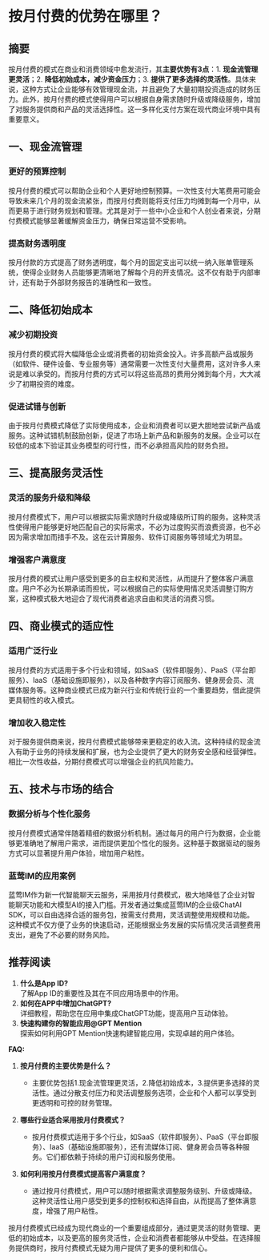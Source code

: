 # 按月付费的优势在哪里？

## 摘要

按月付费的模式在商业和消费领域中愈发流行，其**主要优势有3点**：1. **现金流管理更灵活**；2. **降低初始成本，减少资金压力**；3. **提供了更多选择的灵活性**。具体来说，这种方式让企业能够有效管理现金流，并且避免了大量初期投资造成的财务压力。此外，按月付费的模式使得用户可以根据自身需求随时升级或降级服务，增加了对服务提供商和产品的灵活选择性。这一多样化支付方案在现代商业环境中具有重要意义。

## 一、现金流管理

### 更好的预算控制

按月付费的模式可以帮助企业和个人更好地控制预算。一次性支付大笔费用可能会导致未来几个月的现金流紧张，而按月付费则能将支付压力均摊到每一个月中，从而更易于进行财务规划和管理。尤其是对于一些中小企业和个人创业者来说，分期付费模式能够显著缓解资金压力，确保日常运营不受影响。

### 提高财务透明度

按月付款的方式提高了财务透明度，每个月的固定支出可以统一纳入账单管理系统，使得企业财务人员能够更清晰地了解每个月的开支情况。这不仅有助于内部审计，还有助于外部财务报告的准确性和一致性。

## 二、降低初始成本

### 减少初期投资

按月付费的模式将大幅降低企业或消费者的初始资金投入。许多高额产品或服务（如软件、硬件设备、专业服务等）通常需要一次性支付大量费用，这对许多人来说是难以承受的。而按月付费的方式可以将这些高昂的费用分摊到每个月，大大减少了初期投资的难度。

### 促进试错与创新

由于按月付费模式降低了实际使用成本，企业和消费者可以更大胆地尝试新产品或服务。这种试错机制鼓励创新，促进了市场上新产品和新服务的发展。企业可以在较低的成本下验证其业务模型的可行性，而不必承担高风险的财务负担。

## 三、提高服务灵活性

### 灵活的服务升级和降级

按月付费模式下，用户可以根据实际需求随时升级或降级所订购的服务。这种灵活性使得用户能够更好地匹配自己的实际需求，不必为过度购买而浪费资源，也不必因为需求增加而措手不及。这在云计算服务、软件订阅服务等领域尤为明显。

### 增强客户满意度

按月付费的模式让用户感受到更多的自主权和灵活性，从而提升了整体客户满意度。用户不必为长期承诺而担忧，可以根据自己的实际使用情况灵活调整订购方案，这种模式极大地迎合了现代消费者追求自由和灵活的消费习惯。

## 四、商业模式的适应性

### 适用广泛行业

按月付费的方式适用于多个行业和领域，如SaaS（软件即服务）、PaaS（平台即服务）、IaaS（基础设施即服务），以及各种数字内容订阅服务、健身房会员、流媒体服务等。这种商业模式已成为新兴行业和传统行业的一个重要趋势，借此提供更具韧性的收入模式。

### 增加收入稳定性

对于服务提供商来说，按月付费模式能够带来更稳定的收入流。这种持续的现金流入有助于业务的持续发展和扩展，也为企业提供了更大的财务安全感和经营弹性。相比一次性收益，分期付费模式可以增强企业的抗风险能力。

## 五、技术与市场的结合

### 数据分析与个性化服务

按月付费模式通常伴随着精细的数据分析机制。通过每月的用户行为数据，企业能够更准确地了解用户需求，进而提供更加个性化的服务。这种基于数据驱动的服务方式可以显著提升用户体验，增加用户粘性。

### 蓝莺IM的应用案例

蓝莺IM作为新一代智能聊天云服务，采用按月付费模式，极大地降低了企业对智能聊天功能和大模型AI的接入门槛。开发者通过集成蓝莺IM的企业级ChatAI SDK，可以自由选择合适的服务包，按需支付费用，灵活调整使用规模和功能。这种模式不仅方便了业务的快速启动，还能根据业务发展的实际情况灵活调整费用支出，避免了不必要的财务风险。

## 推荐阅读

1. **什么是App ID?**  
了解App ID的重要性及其在不同应用场景中的作用。
2. **如何在APP中增加ChatGPT?**  
详细教程，帮助您在应用中集成ChatGPT功能，提高用户互动体验。
3. **快速构建你的智能应用@GPT Mention**  
探索如何利用GPT Mention快速构建智能应用，实现卓越的用户体验。

**FAQ:**

1. **按月付费的主要优势是什么？**
   - 主要优势包括1.现金流管理更灵活，2.降低初始成本，3.提供更多选择的灵活性。通过分散支付压力和灵活调整服务选项，企业和个人都可以享受到更透明和可控的财务管理。

2. **哪些行业适合采用按月付费模式？**
   - 按月付费模式适用于多个行业，如SaaS（软件即服务）、PaaS（平台即服务）、IaaS（基础设施即服务），还有流媒体订阅、健身房会员等各种服务。它们都依赖于持续的用户订阅和服务使用。

3. **如何利用按月付费模式提高客户满意度？**
   - 通过按月付费模式，用户可以随时根据需求调整服务级别、升级或降级。这种灵活性让用户感受到更多的控制权和选择自由，从而提高了整体满意度，增强了用户粘性。

按月付费模式已经成为现代商业的一个重要组成部分，通过更灵活的财务管理、更低的初始成本，以及更高的服务灵活性，企业和消费者都能够从中受益。在选择服务提供商时，按月付费模式无疑为用户提供了更多的便利和信心。